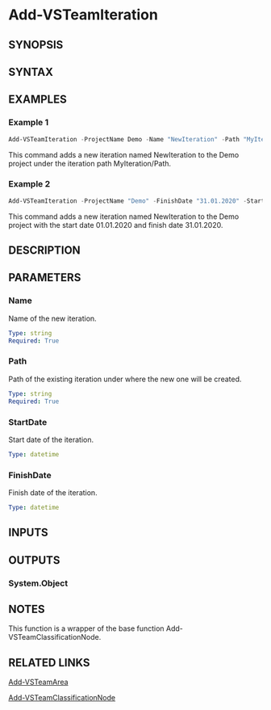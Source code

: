 <!-- #include "./common/header.md" -->

# Add-VSTeamIteration

## SYNOPSIS

<!-- #include "./synopsis/Add-VSTeamIteration.md" -->

## SYNTAX

## EXAMPLES

### Example 1

```powershell
Add-VSTeamIteration -ProjectName Demo -Name "NewIteration" -Path "MyIteration/Path"
```

This command adds a new iteration named NewIteration to the Demo project under the iteration path MyIteration/Path.

### Example 2

```powershell
Add-VSTeamIteration -ProjectName "Demo" -FinishDate "31.01.2020" -StartDate "01.01.2020" -Name "NewIteration"
```

This command adds a new iteration named NewIteration to the Demo project with the start date 01.01.2020 and finish date 31.01.2020.

## DESCRIPTION

<!-- #include "./synopsis/Add-VSTeamIteration.md" -->

## PARAMETERS

### Name

Name of the new iteration.

```yaml
Type: string
Required: True
```

### Path

Path of the existing iteration under where the new one will be created.

```yaml
Type: string
Required: True
```

### StartDate

Start date of the iteration.

```yaml
Type: datetime
```

### FinishDate

Finish date of the iteration.

```yaml
Type: datetime
```

<!-- #include "./params/projectName.md" -->

## INPUTS

## OUTPUTS

### System.Object

## NOTES

This function is a wrapper of the base function Add-VSTeamClassificationNode.

<!-- #include "./common/prerequisites.md" -->

## RELATED LINKS



[Add-VSTeamArea](Add-VSTeamArea.md)

[Add-VSTeamClassificationNode](Add-VSTeamClassificationNode.md)
